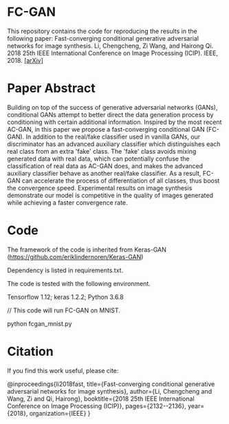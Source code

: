 # FC-GAN
This repository contains the code for reproducing the results in the following paper:
Fast-converging conditional generative adversarial networks for image synthesis. Li, Chengcheng, Zi Wang, and Hairong Qi. 2018 25th IEEE International Conference on Image Processing (ICIP). IEEE, 2018. [[arXiv]](https://arxiv.org/abs/1805.01972)

# Paper Abstract
Building on top of the success of generative adversarial networks (GANs), conditional GANs attempt to better direct the data generation process by conditioning with certain additional information. Inspired by the most recent AC-GAN, in this paper we propose a fast-converging conditional GAN (FC-GAN). In addition to the real/fake classifier used in vanilla GANs, our discriminator has an advanced auxiliary classifier which distinguishes each real class from an extra 'fake' class. The 'fake' class avoids mixing generated data with real data, which can potentially confuse the classification of real data as AC-GAN does, and makes the advanced auxiliary classifier behave as another real/fake classifier. As a result, FC-GAN can accelerate the process of differentiation of all classes, thus boost the convergence speed. Experimental results on image synthesis demonstrate our model is competitive in the quality of images generated while achieving a faster convergence rate.

# Code
The framework of the code is inherited from Keras-GAN (https://github.com/eriklindernoren/Keras-GAN)

Dependency is listed in requirements.txt.

The code is tested with the following environment.

Tensorflow 1.12; keras 1.2.2; Python 3.6.8

// This code will run FC-GAN on MNIST.

python fcgan_mnist.py


# Citation
If you find this work useful, please cite:

@inproceedings{li2018fast,
  title={Fast-converging conditional generative adversarial networks for image synthesis},
  author={Li, Chengcheng and Wang, Zi and Qi, Hairong},
  booktitle={2018 25th IEEE International Conference on Image Processing (ICIP)},
  pages={2132--2136},
  year={2018},
  organization={IEEE}
}
